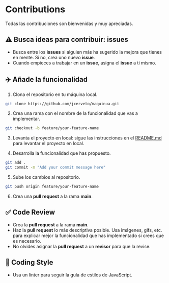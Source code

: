 # Contributions

Todas las contribuciones son bienvenidas y muy apreciadas.

## ⚠️ Busca ideas para contribuir: **issues**

- Busca entre los **issues** si alguien más ha sugerido la mejora que tienes en mente. Si no, crea uno nuevo **issue**.
- Cuando empieces a trabajar en un **issue**, asigna el **issue** a ti mismo.


## ✈️ Añade la funcionalidad

1) Clona el repositorio en tu máquina local.

```sh
git clone https://github.com/jcerveto/maquinua.git
```

2) Crea una rama con el nombre de la funcionalidad que vas a implementar.

```sh
git checkout -b feature/your-feature-name
```

3) Levanta el proyecto en local: sigue las instrucciones en el [README.md](README.md) para levantar el proyecto en local.

4) Desarrolla la funcionalidad que has propuesto.

```sh
git add .
git commit -m "Add your commit message here"
```

5) Sube los cambios al repositorio.

```sh
git push origin feature/your-feature-name
```

6) Crea una **pull request** a la rama **main**.


## ✅ Code Review
- Crea la **pull request** a la rama **main**.
- Haz la **pull request** lo más descriptiva posible. Usa imágenes, gifs, etc. para explicar mejor la funcionalidad que has implementado si crees que es necesario.
- No olvides asignar la **pull request** a un **revisor** para que la revise.

## 💅 Coding Style

- Usa un linter para seguir la guía de estilos de JavaScript.

